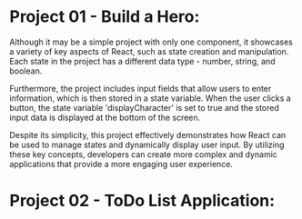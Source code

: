 # Project 01 - Build a Hero:

Although it may be a simple project with only one component, it showcases a variety of key aspects of React, such as state creation and manipulation. Each state in the project has a different data type - number, string, and boolean.

Furthermore, the project includes input fields that allow users to enter information, which is then stored in a state variable. When the user clicks a button, the state variable 'displayCharacter' is set to true and the stored input data is displayed at the bottom of the screen.

Despite its simplicity, this project effectively demonstrates how React can be used to manage states and dynamically display user input. By utilizing these key concepts, developers can create more complex and dynamic applications that provide a more engaging user experience.

# Project 02 - ToDo List Application: